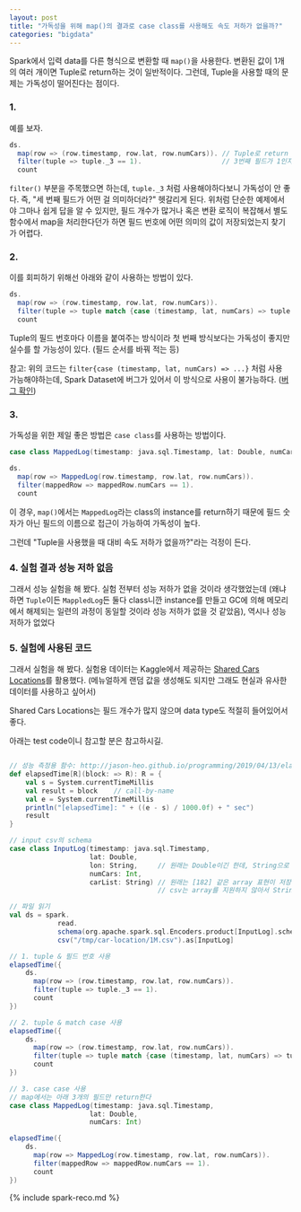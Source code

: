 ```yaml
---
layout: post
title: "가독성을 위해 map()의 결과로 case class를 사용해도 속도 저하가 없을까?"
categories: "bigdata"
---
```


Spark에서 입력 data를 다른 형식으로 변환할 때 `map()`을 사용한다. 변환된 값이 1개의 여러 개이면 Tuple로 return하는 것이 일반적이다. 그런데, Tuple을 사용할 때의 문제는 가독성이 떨어진다는 점이다.

### 1.

예를 보자.

```scala
ds.
  map(row => (row.timestamp, row.lat, row.numCars)). // Tuple로 return
  filter(tuple => tuple._3 == 1).                    // 3번째 필드가 1인지 검사
  count
```

`filter()` 부분을 주목했으면 하는데, `tuple._3` 처럼 사용해야하다보니 가독성이 안 좋다. 즉, "세 번째 필드가 어떤 걸 의미하더라?" 헷갈리게 된다. 위처럼 단순한 예제에서야 그마나 쉽게 답을 알 수 있지만, 필드 개수가 많거나 혹은 변환 로직이 복잡해서 별도 함수에서 map을 처리한다던가 하면 필드 번호에 어떤 의미의 값이 저장되었는지 찾기가 어렵다.

### 2.

이를 회피하기 위해선 아래와 같이 사용하는 방법이 있다.

```scala
ds.
  map(row => (row.timestamp, row.lat, row.numCars)).
  filter(tuple => tuple match {case (timestamp, lat, numCars) => tuple._3 == 1}).
  count
```

Tuple의 필드 번호마다 이름을 붙여주는 방식이라 첫 번째 방식보다는 가독성이 좋지만 실수를 할 가능성이 있다. (필드 순서를 바꿔 적는 등)

참고: 위의 코드는 `filter{case (timestamp, lat, numCars) => ...}` 처럼 사용 가능해야하는데, Spark Dataset에 버그가 있어서 이 방식으로 사용이 불가능하다. ([버그 확인](https://issues.apache.org/jira/browse/SPARK-19492))

### 3.

가독성을 위한 제일 좋은 방법은 `case class`를 사용하는 방법이다.

```scala
case class MappedLog(timestamp: java.sql.Timestamp, lat: Double, numCars: Int)

ds.
  map(row => MappedLog(row.timestamp, row.lat, row.numCars)).
  filter(mappedRow => mappedRow.numCars == 1).
  count
```

이 경우, `map()`에서는 `MappedLog`라는 class의 instance를 return하기 때문에 필드 숫자가 아닌 필드의 이름으로 접근이 가능하여 가독성이 높다.

그런데 "Tuple을 사용했을 때 대비 속도 저하가 없을까?"라는 걱정이 든다.

### 4. 실험 결과 성능 저하 없음

그래서 성능 실험을 해 봤다. 실험 전부터 성능 저하가 없을 것이라 생각했었는데 (왜냐하면 `Tuple`이든 `MappledLog`든 둘다 class니깐 instance를 만들고 GC에 의해 메모리에서 해제되는 일련의 과정이 동일할 것이라 성능 저하가 없을 것 같았음), 역시나 성능 저하가 없었다

### 5. 실험에 사용된 코드

그래서 실험을 해 봤다. 실험용 데이터는 Kaggle에서 제공하는 [Shared Cars Locations](https://www.kaggle.com/doit-intl/autotel-shared-car-locations/downloads/autotel-shared-car-locations.zip/1)를 활용했다. (메뉴얼하게 랜덤 값을 생성해도 되지만 그래도 현실과 유사한 데이터를 사용하고 싶어서)

Shared Cars Locations는 필드 개수가 많지 않으며 data type도 적절히 들어있어서 좋다.

아래는 test code이니 참고할 분은 참고하시길.

```scala

// 성능 측정용 함수: http://jason-heo.github.io/programming/2019/04/13/elapsed-time.html
def elapsedTime[R](block: => R): R = {
    val s = System.currentTimeMillis
    val result = block    // call-by-name
    val e = System.currentTimeMillis
    println("[elapsedTime]: " + ((e - s) / 1000.0f) + " sec")
    result
}

// input csv의 schema
case class InputLog(timestamp: java.sql.Timestamp,
                    lat: Double,
                    lon: String,     // 원래는 Double이긴 한데, String으로 읽음
                    numCars: Int,
                    carList: String) // 원래는 [182] 같은 array 표현이 저장되어 있으나,
                                     // csv는 array를 지원하지 않아서 String으로 읽음

// 파일 읽기
val ds = spark.
            read.
            schema(org.apache.spark.sql.Encoders.product[InputLog].schema).
            csv("/tmp/car-location/1M.csv").as[InputLog]

// 1. tuple & 필드 번호 사용
elapsedTime({
    ds.
      map(row => (row.timestamp, row.lat, row.numCars)).
      filter(tuple => tuple._3 == 1).
      count
})

// 2. tuple & match case 사용
elapsedTime({
    ds.
      map(row => (row.timestamp, row.lat, row.numCars)).
      filter(tuple => tuple match {case (timestamp, lat, numCars) => tuple._3 == 1}).
      count
})

// 3. case case 사용
// map에서는 아래 3개의 필드만 return한다
case class MappedLog(timestamp: java.sql.Timestamp,
                    lat: Double,
                    numCars: Int)

elapsedTime({
    ds.
      map(row => MappedLog(row.timestamp, row.lat, row.numCars)).
      filter(mappedRow => mappedRow.numCars == 1).
      count
})
```

{% include spark-reco.md %}
